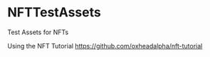 # NFTTestAssets
Test Assets for NFTs

Using the NFT Tutorial https://github.com/oxheadalpha/nft-tutorial
